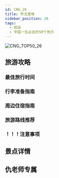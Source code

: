 ```yaml
---
id: CNG_26
title: 乔戈里峰
sidebar_position: 26
tags:
  - 拾柒
  - 中国一生必去的50个地方
---
```

![CNG_TOP50_26](/img/love/CNG_TOP50/26.png)

## 旅游攻略

### 最佳旅行时间

### 行李准备指南

### 周边住宿指南

### 旅游路线推荐

### ！！！注意事项

## 景点详情

## 仇老师专属
